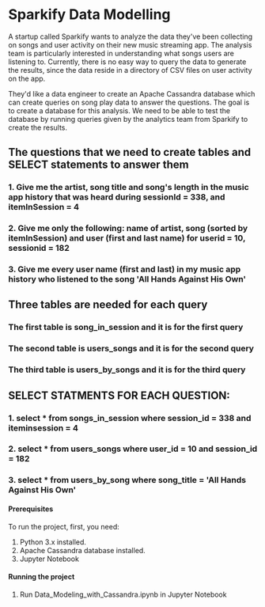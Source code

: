 # Sparkify Data Modelling

A startup called Sparkify wants to analyze the data they've been collecting on songs and user activity on their new music streaming app.
The analysis team is particularly interested in understanding what songs users are listening to.
Currently, there is no easy way to query the data to generate the results,
since the data reside in a directory of CSV files on user activity on the app.

They'd like a data engineer to create an Apache Cassandra database which can create queries on song play data to answer the questions.
The goal is to create a database for this analysis.
We need to be able to test the database by running queries given by the analytics team from Sparkify to create the results.

## The questions that we need to create tables and SELECT statements to answer them

### 1. Give me the artist, song title and song's length in the music app history that was heard during  sessionId = 338, and itemInSession  = 4

### 2. Give me only the following: name of artist, song (sorted by itemInSession) and user (first and last name) for userid = 10, sessionid = 182
    
### 3. Give me every user name (first and last) in my music app history who listened to the song 'All Hands Against His Own'

## Three tables are needed for each query

### The first table is song_in_session and it is for the first query

### The second table is users_songs and it is for the second query

### The third table is users_by_songs and it is for the third query

## SELECT STATMENTS FOR EACH QUESTION:

### 1. select * from songs_in_session where session_id = 338 and iteminsession = 4 

### 2. select * from users_songs where user_id = 10 and session_id = 182
    
### 3. select * from users_by_song where song_title = 'All Hands Against His Own'

#### Prerequisites
To run the project, first, you need:
1. Python 3.x installed.
2. Apache Cassandra database installed.
3. Jupyter Notebook


#### Running the project
1. Run Data_Modeling_with_Cassandra.ipynb in Jupyter Notebook
